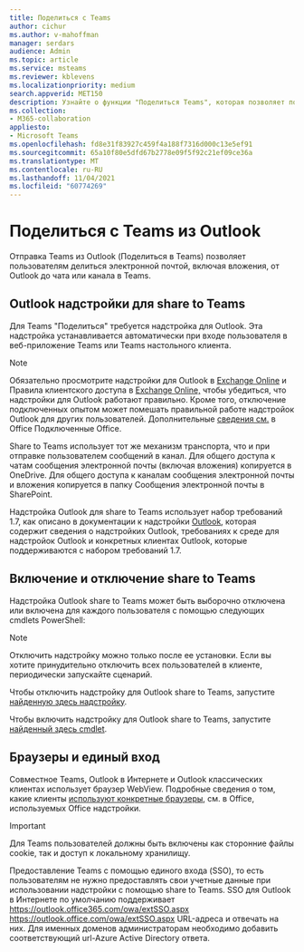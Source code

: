 ```yaml
---
title: Поделиться с Teams
author: cichur
ms.author: v-mahoffman
manager: serdars
audience: Admin
ms.topic: article
ms.service: msteams
ms.reviewer: kblevens
ms.localizationpriority: medium
search.appverid: MET150
description: Узнайте о функции "Поделиться Teams", которая позволяет пользователям делиться электронной почтой и вложениями из Outlook в любой чат или канал Teams.
ms.collection:
- M365-collaboration
appliesto:
- Microsoft Teams
ms.openlocfilehash: fd8e31f83927c459f4a188f7316d000c13e5ef91
ms.sourcegitcommit: 65a10f80e5dfd67b2778e09f5f92c21ef09ce36a
ms.translationtype: MT
ms.contentlocale: ru-RU
ms.lasthandoff: 11/04/2021
ms.locfileid: "60774269"
---
```

# <a name="share-to-teams-from-outlook"></a>Поделиться с Teams из Outlook

Отправка Teams из Outlook (Поделиться в Teams) позволяет пользователям делиться электронной почтой, включая вложения, от Outlook до чата или канала в Teams.

## <a name="outlook-add-in-for-share-to-teams"></a>Outlook надстройки для share to Teams 

Для Teams "Поделиться" требуется надстройка для Outlook. Эта надстройка устанавливается автоматически при входе пользователя в веб-приложение Teams или Teams настольного клиента.

> [!NOTE]
> Обязательно просмотрите надстройки для Outlook в [Exchange Online](/exchange/clients-and-mobile-in-exchange-online/add-ins-for-outlook/add-ins-for-outlook) и Правила клиентского доступа в [Exchange Online,](/exchange/clients-and-mobile-in-exchange-online/client-access-rules/client-access-rules) чтобы убедиться, что надстройки для Outlook работают правильно. Кроме того, отключение подключенных опытом может помешать правильной работе надстройок Outlook для других пользователей. Дополнительные [сведения см.](https://support.microsoft.com/topic/connected-experiences-in-office-8d2c04f7-6428-4e6e-ac58-5828d4da5b7c) в Office Подключенные Office.  

Share to Teams использует тот же механизм транспорта, что и при отправке пользователем сообщений в канал. Для общего доступа к чатам сообщения электронной почты (включая вложения) копируется в OneDrive. Для общего доступа к каналам сообщения электронной  почты и вложения копируется в папку Сообщения электронной почты в SharePoint.

Надстройка Outlook для share to Teams использует набор требований 1.7, как описано в документации к надстройки [Outlook](/exchange/clients-and-mobile-in-exchange-online/add-ins-for-outlook/add-ins-for-outlook), которая содержит сведения о надстройких Outlook, требованиях к среде для надстройок Outlook и конкретных клиентах Outlook, которые поддерживаются с набором требований 1.7.

## <a name="enabling-or-disabling-share-to-teams"></a>Включение и отключение share to Teams

Надстройка Outlook share to Teams может быть выборочно отключена или включена для каждого пользователя с помощью следующих cmdlets PowerShell:

> [!NOTE]
> Отключить надстройку можно только после ее установки. Если вы хотите принудительно отключить всех пользователей в клиенте, периодически запускайте сценарий.

Чтобы отключить надстройку для Outlook share to Teams, запустите [найденную здесь надстройку](/powershell/module/exchange/disable-app?view=exchange-ps). 

Чтобы включить надстройку для Outlook share to Teams, запустите [найденный здесь cmdlet](/powershell/module/exchange/enable-app?view=exchange-ps).

## <a name="browsers-and-single-sign-on"></a>Браузеры и единый вход

Совместное Teams, Outlook в Интернете и Outlook классических клиентах использует браузер WebView. Подробные сведения о том, какие клиенты [используют конкретные браузеры,](/office/dev/add-ins/concepts/browsers-used-by-office-web-add-ins) см. в Office, используемых Office надстройки. 

> [!IMPORTANT]
> Для Teams пользователей должны быть включены как сторонние файлы cookie, так и доступ к локальному хранилищу.

Предоставление Teams с помощью единого входа (SSO), то есть пользователям не нужно предоставлять свои учетные данные при использовании надстройки с помощью share to Teams. SSO для Outlook в Интернете по умолчанию поддерживает https://outlook.office365.com/owa/extSSO.aspx https://outlook.office.com/owa/extSSO.aspx URL-адреса и отвечать на них. Для именных доменов администраторам необходимо добавить соответствующий url-Azure Active Directory ответа.